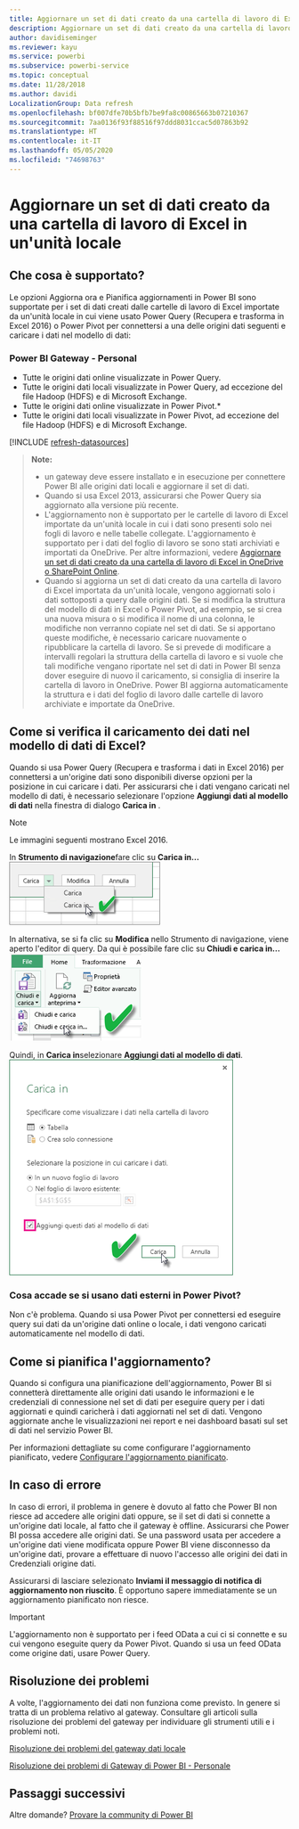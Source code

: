 ```yaml
---
title: Aggiornare un set di dati creato da una cartella di lavoro di Excel - locale
description: Aggiornare un set di dati creato da una cartella di lavoro di Excel in un'unità locale
author: davidiseminger
ms.reviewer: kayu
ms.service: powerbi
ms.subservice: powerbi-service
ms.topic: conceptual
ms.date: 11/28/2018
ms.author: davidi
LocalizationGroup: Data refresh
ms.openlocfilehash: bf007dfe70b5bfb7be9fa8c00865663b07210367
ms.sourcegitcommit: 7aa0136f93f88516f97ddd8031ccac5d07863b92
ms.translationtype: HT
ms.contentlocale: it-IT
ms.lasthandoff: 05/05/2020
ms.locfileid: "74698763"
---
```

# <a name="refresh-a-dataset-created-from-an-excel-workbook-on-a-local-drive"></a>Aggiornare un set di dati creato da una cartella di lavoro di Excel in un'unità locale
## <a name="whats-supported"></a>Che cosa è supportato?
Le opzioni Aggiorna ora e Pianifica aggiornamenti in Power BI sono supportate per i set di dati creati dalle cartelle di lavoro di Excel importate da un'unità locale in cui viene usato Power Query (Recupera e trasforma in Excel 2016) o Power Pivot per connettersi a una delle origini dati seguenti e caricare i dati nel modello di dati:  

### <a name="power-bi-gateway---personal"></a>Power BI Gateway - Personal
* Tutte le origini dati online visualizzate in Power Query.
* Tutte le origini dati locali visualizzate in Power Query, ad eccezione del file Hadoop (HDFS) e di Microsoft Exchange.
* Tutte le origini dati online visualizzate in Power Pivot.\*
* Tutte le origini dati locali visualizzate in Power Pivot, ad eccezione del file Hadoop (HDFS) e di Microsoft Exchange.

<!-- Refresh Data sources-->
[!INCLUDE [refresh-datasources](./includes/refresh-datasources.md)]

> **Note:**  
> 
> * un gateway deve essere installato e in esecuzione per connettere Power BI alle origini dati locali e aggiornare il set di dati.
> * Quando si usa Excel 2013, assicurarsi che Power Query sia aggiornato alla versione più recente.
> * L'aggiornamento non è supportato per le cartelle di lavoro di Excel importate da un'unità locale in cui i dati sono presenti solo nei fogli di lavoro e nelle tabelle collegate. L'aggiornamento è supportato per i dati del foglio di lavoro se sono stati archiviati e importati da OneDrive. Per altre informazioni, vedere [Aggiornare un set di dati creato da una cartella di lavoro di Excel in OneDrive o SharePoint Online](refresh-excel-file-onedrive.md).
> * Quando si aggiorna un set di dati creato da una cartella di lavoro di Excel importata da un'unità locale, vengono aggiornati solo i dati sottoposti a query dalle origini dati. Se si modifica la struttura del modello di dati in Excel o Power Pivot, ad esempio, se si crea una nuova misura o si modifica il nome di una colonna, le modifiche non verranno copiate nel set di dati. Se si apportano queste modifiche, è necessario caricare nuovamente o ripubblicare la cartella di lavoro. Se si prevede di modificare a intervalli regolari la struttura della cartella di lavoro e si vuole che tali modifiche vengano riportate nel set di dati in Power BI senza dover eseguire di nuovo il caricamento, si consiglia di inserire la cartella di lavoro in OneDrive. Power BI aggiorna automaticamente la struttura e i dati del foglio di lavoro dalle cartelle di lavoro archiviate e importate da OneDrive.
> 
> 

## <a name="how-do-i-make-sure-data-is-loaded-to-the-excel-data-model"></a>Come si verifica il caricamento dei dati nel modello di dati di Excel?
Quando si usa Power Query (Recupera e trasforma i dati in Excel 2016) per connettersi a un'origine dati sono disponibili diverse opzioni per la posizione in cui caricare i dati. Per assicurarsi che i dati vengano caricati nel modello di dati, è necessario selezionare l'opzione **Aggiungi dati al modello di dati** nella finestra di dialogo **Carica in** .

> [!NOTE]
> Le immagini seguenti mostrano Excel 2016.
> 
> 

In **Strumento di navigazione**fare clic su **Carica in…**  
    ![](media/refresh-excel-file-local-drive/refresh_loadtodm_1.png)

In alternativa, se si fa clic su **Modifica** nello Strumento di navigazione, viene aperto l'editor di query. Da qui è possibile fare clic su **Chiudi e carica in…**  
    ![](media/refresh-excel-file-local-drive/refresh_loadtodm_2.png)

Quindi, in **Carica in**selezionare **Aggiungi dati al modello di dati**.  
    ![](media/refresh-excel-file-local-drive/refresh_loadtodm_3.png)

### <a name="what-if-i-use-get-external-data-in-power-pivot"></a>Cosa accade se si usano dati esterni in Power Pivot?
Non c'è problema. Quando si usa Power Pivot per connettersi ed eseguire query sui dati da un'origine dati online o locale, i dati vengono caricati automaticamente nel modello di dati.

## <a name="how-do-i-schedule-refresh"></a>Come si pianifica l'aggiornamento?
Quando si configura una pianificazione dell'aggiornamento, Power BI si connetterà direttamente alle origini dati usando le informazioni e le credenziali di connessione nel set di dati per eseguire query per i dati aggiornati e quindi caricherà i dati aggiornati nel set di dati. Vengono aggiornate anche le visualizzazioni nei report e nei dashboard basati sul set di dati nel servizio Power BI.

Per informazioni dettagliate su come configurare l'aggiornamento pianificato, vedere [Configurare l'aggiornamento pianificato](refresh-scheduled-refresh.md).

## <a name="when-things-go-wrong"></a>In caso di errore
In caso di errori, il problema in genere è dovuto al fatto che Power BI non riesce ad accedere alle origini dati oppure, se il set di dati si connette a un'origine dati locale, al fatto che il gateway è offline. Assicurarsi che Power BI possa accedere alle origini dati. Se una password usata per accedere a un'origine dati viene modificata oppure Power BI viene disconnesso da un'origine dati, provare a effettuare di nuovo l'accesso alle origini dei dati in Credenziali origine dati.

Assicurarsi di lasciare selezionato **Inviami il messaggio di notifica di aggiornamento non riuscito**. È opportuno sapere immediatamente se un aggiornamento pianificato non riesce.

>[!IMPORTANT]
>L'aggiornamento non è supportato per i feed OData a cui ci si connette e su cui vengono eseguite query da Power Pivot. Quando si usa un feed OData come origine dati, usare Power Query.

## <a name="troubleshooting"></a>Risoluzione dei problemi
A volte, l'aggiornamento dei dati non funziona come previsto. In genere si tratta di un problema relativo al gateway. Consultare gli articoli sulla risoluzione dei problemi del gateway per individuare gli strumenti utili e i problemi noti.

[Risoluzione dei problemi del gateway dati locale](service-gateway-onprem-tshoot.md)

[Risoluzione dei problemi di Gateway di Power BI - Personale](service-admin-troubleshooting-power-bi-personal-gateway.md)

## <a name="next-steps"></a>Passaggi successivi
Altre domande? [Provare la community di Power BI](https://community.powerbi.com/)

